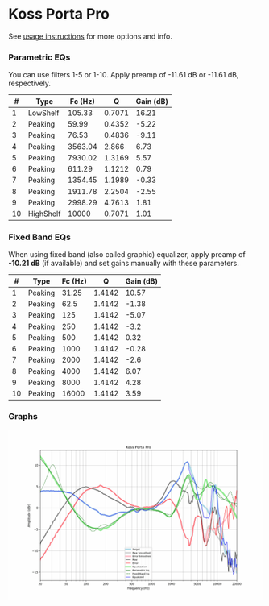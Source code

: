 # Koss Porta Pro
See [usage instructions](https://github.com/jaakkopasanen/AutoEq#usage) for more options and info.

### Parametric EQs
You can use filters 1-5 or 1-10. Apply preamp of -11.61 dB or -11.61 dB, respectively.

|   # | Type      |   Fc (Hz) |      Q |   Gain (dB) |
|-----|-----------|-----------|--------|-------------|
|   1 | LowShelf  |    105.33 | 0.7071 |       16.21 |
|   2 | Peaking   |     59.99 | 0.4352 |       -5.22 |
|   3 | Peaking   |     76.53 | 0.4836 |       -9.11 |
|   4 | Peaking   |   3563.04 | 2.866  |        6.73 |
|   5 | Peaking   |   7930.02 | 1.3169 |        5.57 |
|   6 | Peaking   |    611.29 | 1.1212 |        0.79 |
|   7 | Peaking   |   1354.45 | 1.1989 |       -0.33 |
|   8 | Peaking   |   1911.78 | 2.2504 |       -2.55 |
|   9 | Peaking   |   2998.29 | 4.7613 |        1.81 |
|  10 | HighShelf |  10000    | 0.7071 |        1.01 |

### Fixed Band EQs
When using fixed band (also called graphic) equalizer, apply preamp of **-10.21 dB** (if available) and set gains manually with these parameters.

|   # | Type    |   Fc (Hz) |      Q |   Gain (dB) |
|-----|---------|-----------|--------|-------------|
|   1 | Peaking |     31.25 | 1.4142 |       10.57 |
|   2 | Peaking |     62.5  | 1.4142 |       -1.38 |
|   3 | Peaking |    125    | 1.4142 |       -5.07 |
|   4 | Peaking |    250    | 1.4142 |       -3.2  |
|   5 | Peaking |    500    | 1.4142 |        0.32 |
|   6 | Peaking |   1000    | 1.4142 |       -0.28 |
|   7 | Peaking |   2000    | 1.4142 |       -2.6  |
|   8 | Peaking |   4000    | 1.4142 |        6.07 |
|   9 | Peaking |   8000    | 1.4142 |        4.28 |
|  10 | Peaking |  16000    | 1.4142 |        3.59 |

### Graphs
![](./Koss%20Porta%20Pro.png)
